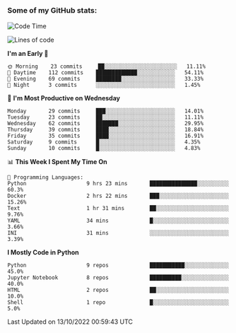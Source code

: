 ##
### Some of my GitHub stats:


<!--START_SECTION:waka-->
![Code Time](http://img.shields.io/badge/Code%20Time-76%20hrs%2025%20mins-blue)

![Lines of code](https://img.shields.io/badge/From%20Hello%20World%20I%27ve%20Written-9%20Million%20lines%20of%20code-blue)

**I'm an Early 🐤** 

```text
🌞 Morning    23 commits     ██░░░░░░░░░░░░░░░░░░░░░░░   11.11% 
🌆 Daytime    112 commits    █████████████░░░░░░░░░░░░   54.11% 
🌃 Evening    69 commits     ████████░░░░░░░░░░░░░░░░░   33.33% 
🌙 Night      3 commits      ░░░░░░░░░░░░░░░░░░░░░░░░░   1.45%

```
📅 **I'm Most Productive on Wednesday** 

```text
Monday       29 commits     ███░░░░░░░░░░░░░░░░░░░░░░   14.01% 
Tuesday      23 commits     ██░░░░░░░░░░░░░░░░░░░░░░░   11.11% 
Wednesday    62 commits     ███████░░░░░░░░░░░░░░░░░░   29.95% 
Thursday     39 commits     ████░░░░░░░░░░░░░░░░░░░░░   18.84% 
Friday       35 commits     ████░░░░░░░░░░░░░░░░░░░░░   16.91% 
Saturday     9 commits      █░░░░░░░░░░░░░░░░░░░░░░░░   4.35% 
Sunday       10 commits     █░░░░░░░░░░░░░░░░░░░░░░░░   4.83%

```


📊 **This Week I Spent My Time On** 

```text
💬 Programming Languages: 
Python                   9 hrs 23 mins       ███████████████░░░░░░░░░░   60.3% 
Docker                   2 hrs 22 mins       ███░░░░░░░░░░░░░░░░░░░░░░   15.26% 
Text                     1 hr 31 mins        ██░░░░░░░░░░░░░░░░░░░░░░░   9.76% 
YAML                     34 mins             █░░░░░░░░░░░░░░░░░░░░░░░░   3.66% 
INI                      31 mins             ░░░░░░░░░░░░░░░░░░░░░░░░░   3.39%

```

**I Mostly Code in Python** 

```text
Python                   9 repos             ███████████░░░░░░░░░░░░░░   45.0% 
Jupyter Notebook         8 repos             ██████████░░░░░░░░░░░░░░░   40.0% 
HTML                     2 repos             ██░░░░░░░░░░░░░░░░░░░░░░░   10.0% 
Shell                    1 repo              █░░░░░░░░░░░░░░░░░░░░░░░░   5.0%

```



 Last Updated on 13/10/2022 00:59:43 UTC
<!--END_SECTION:waka-->

